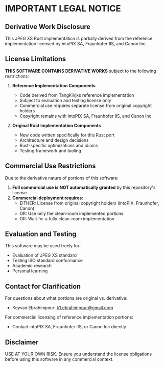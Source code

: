 # IMPORTANT LEGAL NOTICE

## Derivative Work Disclosure

This JPEG XS Rust implementation is partially derived from the reference implementation
licensed by intoPIX SA, Fraunhofer IIS, and Canon Inc.

## License Limitations

**THIS SOFTWARE CONTAINS DERIVATIVE WORKS** subject to the following restrictions:

1. **Reference Implementation Components**
   - Code derived from TangKii/jxs reference implementation
   - Subject to evaluation and testing license only
   - Commercial use requires separate license from original copyright holders
   - Copyright remains with intoPIX SA, Fraunhofer IIS, and Canon Inc

2. **Original Rust Implementation Components**
   - New code written specifically for this Rust port
   - Architecture and design decisions
   - Rust-specific optimizations and idioms
   - Testing framework and tooling

## Commercial Use Restrictions

Due to the derivative nature of portions of this software:

1. **Full commercial use is NOT automatically granted** by this repository's license
2. **Commercial deployment requires**:
   - EITHER: License from original copyright holders (intoPIX, Fraunhofer, Canon)
   - OR: Use only the clean-room implemented portions
   - OR: Wait for a fully clean-room implementation

## Evaluation and Testing

This software may be used freely for:
- Evaluation of JPEG XS standard
- Testing ISO standard conformance
- Academic research
- Personal learning

## Contact for Clarification

For questions about what portions are original vs. derivative:
- Keyvan Ebrahimpour: k1.ebrahimpour@gmail.com

For commercial licensing of reference implementation portions:
- Contact intoPIX SA, Fraunhofer IIS, or Canon Inc directly

## Disclaimer

USE AT YOUR OWN RISK. Ensure you understand the license obligations before
using this software in any commercial context.